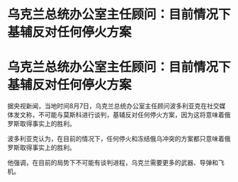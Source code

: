 # 乌克兰总统办公室主任顾问：目前情况下基辅反对任何停火方案

# 乌克兰总统办公室主任顾问：目前情况下基辅反对任何停火方案

据央视新闻，当地时间8月7日，乌克兰总统办公室主任顾问波多利亚克在社交媒体发文称，不可能与莫斯科进行谈判，基辅反对任何停火方案，因为这将意味着俄罗斯取得事实上的胜利。

波多利亚克认为，在目前的情况下，任何停火和冻结俄乌冲突的方案都只意味着俄罗斯取得事实上的胜利。

他强调，在目前的局势下不可能有谈判进程，乌克兰需要更多的武器、导弹和飞机。

